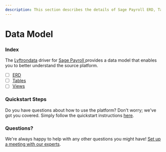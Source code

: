 ```yaml
---
description: This section describes the details of Sage Payroll ERD, Tables, and Views.
---
```


# Data Model

### Index

The  [Lyftrondata](https://www.lyftrondata.com/) driver for [Sage Payroll](https://www.lyftrondata.com/integration/sage-payroll/)[ ](https://www.lyftrondata.com/integration/sage-payroll/)provides a data model that enables you to better understand the source platform.

* [ ] [ERD](../../../human-resource-analytics/sage-payroll/data-model/erd.md)
* [ ] [Tables](../../../human-resource-analytics/sage-payroll/data-model/tables.md)
* [ ] [Views](../../../human-resource-analytics/sage-payroll/data-model/views.md)

### Quickstart Steps

Do you have questions about how to use the platform? Don't worry; we've got you covered. Simply follow the quickstart instructions [here](../../../../quickstart-steps.md).

### Questions? <a href="#questions" id="questions"></a>

We're always happy to help with any other questions you might have! [Set up a meeting with our experts](https://www.lyftrondata.com/book-a-meeting/).


